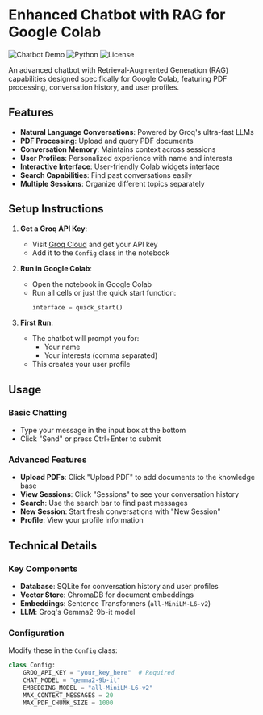 # Enhanced Chatbot with RAG for Google Colab

![Chatbot Demo](https://img.shields.io/badge/Demo-Live-success) ![Python](https://img.shields.io/badge/Python-3.8%2B-blue) ![License](https://img.shields.io/badge/License-MIT-green)

An advanced chatbot with Retrieval-Augmented Generation (RAG) capabilities designed specifically for Google Colab, featuring PDF processing, conversation history, and user profiles.

## Features

- **Natural Language Conversations**: Powered by Groq's ultra-fast LLMs
- **PDF Processing**: Upload and query PDF documents
- **Conversation Memory**: Maintains context across sessions
- **User Profiles**: Personalized experience with name and interests
- **Interactive Interface**: User-friendly Colab widgets interface
- **Search Capabilities**: Find past conversations easily
- **Multiple Sessions**: Organize different topics separately

## Setup Instructions

1. **Get a Groq API Key**:
   - Visit [Groq Cloud](https://console.groq.com/) and get your API key
   - Add it to the `Config` class in the notebook

2. **Run in Google Colab**:
   - Open the notebook in Google Colab
   - Run all cells or just the quick start function:
     ```python
     interface = quick_start()
     ```

3. **First Run**:
   - The chatbot will prompt you for:
     - Your name
     - Your interests (comma separated)
   - This creates your user profile

## Usage

### Basic Chatting
- Type your message in the input box at the bottom
- Click "Send" or press Ctrl+Enter to submit

### Advanced Features
- **Upload PDFs**: Click "Upload PDF" to add documents to the knowledge base
- **View Sessions**: Click "Sessions" to see your conversation history
- **Search**: Use the search bar to find past messages
- **New Session**: Start fresh conversations with "New Session"
- **Profile**: View your profile information

## Technical Details

### Key Components
- **Database**: SQLite for conversation history and user profiles
- **Vector Store**: ChromaDB for document embeddings
- **Embeddings**: Sentence Transformers (`all-MiniLM-L6-v2`)
- **LLM**: Groq's Gemma2-9b-it model

### Configuration
Modify these in the `Config` class:
```python
class Config:
    GROQ_API_KEY = "your_key_here"  # Required
    CHAT_MODEL = "gemma2-9b-it"
    EMBEDDING_MODEL = "all-MiniLM-L6-v2"
    MAX_CONTEXT_MESSAGES = 20
    MAX_PDF_CHUNK_SIZE = 1000
